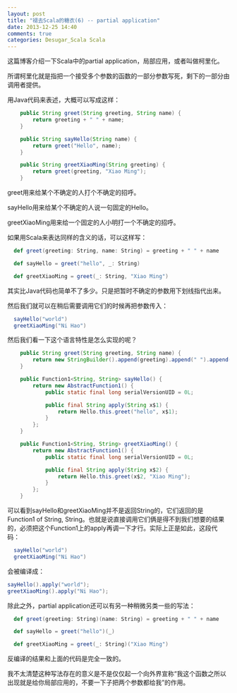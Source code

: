 ```yaml
---
layout: post
title: "褪去Scala的糖衣(6) -- partial application"
date: 2013-12-25 14:40
comments: true
categories: Desugar_Scala Scala
---
```


这篇博客介绍一下Scala中的partial application，局部应用，或者叫做柯里化。

所谓柯里化就是指把一个接受多个参数的函数的一部分参数写死，剩下的一部分由调用者提供。

用Java代码来表述，大概可以写成这样：

```java
    public String greet(String greeting, String name) {
        return greeting + " " + name;
    }

    public String sayHello(String name) {
        return greet("Hello", name);
    }

    public String greetXiaoMing(String greeting) {
        return greet(greeting, "Xiao Ming");
    }
```

greet用来给某个不确定的人打个不确定的招呼。

sayHello用来给某个不确定的人说一句固定的Hello。

greetXiaoMing用来给一个固定的人小明打一个不确定的招呼。

如果用Scala来表达同样的含义的话，可以这样写：

```scala
  def greet(greeting: String, name: String) = greeting + " " + name

  def sayHello = greet("hello", _: String)

  def greetXiaoMing = greet(_: String, "Xiao Ming")
```

其实比Java代码也简单不了多少。只是把暂时不确定的参数用下划线指代出来。

然后我们就可以在稍后需要调用它们的时候再把参数传入：

```scala
  sayHello("world")
  greetXiaoMing("Ni Hao")
```

然后我们看一下这个语言特性是怎么实现的呢？

```java
    public String greet(String greeting, String name) {
        return new StringBuilder().append(greeting).append(" ").append(name).toString();
    }

    public Function1<String, String> sayHello() {
        return new AbstractFunction1() {
            public static final long serialVersionUID = 0L;

            public final String apply(String x$1) {
                return Hello.this.greet("hello", x$1);
            }
        };
    }

    public Function1<String, String> greetXiaoMing() {
        return new AbstractFunction1() {
            public static final long serialVersionUID = 0L;

            public final String apply(String x$2) {
                return Hello.this.greet(x$2, "Xiao Ming");
            }
        };
    }
```

可以看到sayHello和greetXiaoMing并不是返回String的，它们返回的是Function1 of String, String。也就是说直接调用它们俩是得不到我们想要的结果的，必须把这个Function1上的apply再调一下才行。实际上正是如此，这段代码：

```scala
  sayHello("world")
  greetXiaoMing("Ni Hao")
```

会被编译成：

```java
sayHello().apply("world");
greetXiaoMing().apply("Ni Hao");
```

除此之外，partial application还可以有另一种稍微另类一些的写法：

```scala
  def greet(greeting: String)(name: String) = greeting + " " + name

  def sayHello = greet("hello")(_)

  def greetXiaoMing = greet(_: String)("Xiao Ming")
```

反编译的结果和上面的代码是完全一致的。

我不太清楚这种写法存在的意义是不是仅仅起一个向外界宣称“我这个函数之所以出现就是给你局部应用的，不要一下子把两个参数都给我”的作用。
